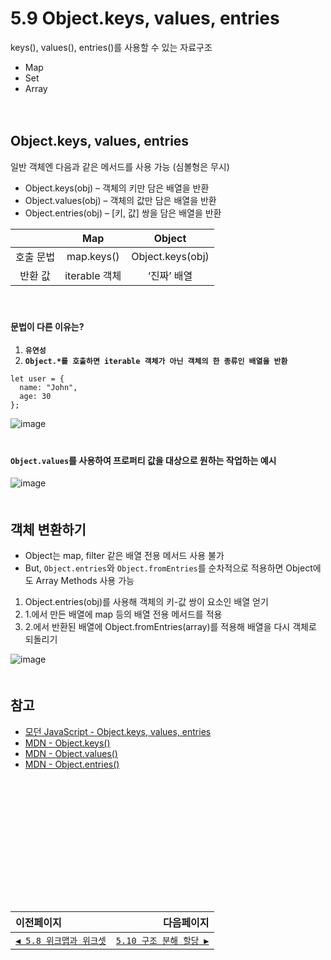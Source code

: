 # 5.9 Object.keys, values, entries
keys(), values(), entries()를 사용할 수 있는 자료구조   
- Map
- Set
- Array   

　   
## Object.keys, values, entries
일반 객체엔 다음과 같은 메서드를 사용 가능 (심볼형은 무시)
- Object.keys(obj) – 객체의 키만 담은 배열을 반환
- Object.values(obj) – 객체의 값만 담은 배열을 반환
- Object.entries(obj) – [키, 값] 쌍을 담은 배열을 반환

||Map|Object|
|:-:|:-:|:-:|
|호출 문법|map.keys()|Object.keys(obj)|
|반환 값|iterable 객체|‘진짜’ 배열| 

　   
#### 문법이 다른 이유는? 
1. **`유연성`**
2. **`Object.*를 호출하면 iterable 객체가 아닌 객체의 한 종류인 배열을 반환`**
```javscript
let user = {
  name: "John",
  age: 30
};
```
![image](https://user-images.githubusercontent.com/70567818/124065895-9ff9b080-da72-11eb-8576-94baee99e208.png)   
　   
    
#### `Object.values`를 사용하여 프로퍼티 값을 대상으로 원하는 작업하는 예시   
![image](https://user-images.githubusercontent.com/70567818/124066402-8a38bb00-da73-11eb-850f-56152b8e8655.png)   
　   
## 객체 변환하기
- Object는 map, filter 같은 배열 전용 메서드 사용 불가
- But, `Object.entries`와 `Object.fromEntries`를 순차적으로 적용하면 Object에도 Array Methods 사용 가능
1. Object.entries(obj)를 사용해 객체의 키-값 쌍이 요소인 배열 얻기
2. 1.에서 만든 배열에 map 등의 배열 전용 메서드를 적용
3. 2.에서 반환된 배열에 Object.fromEntries(array)를 적용해 배열을 다시 객체로 되돌리기

![image](https://user-images.githubusercontent.com/70567818/124067005-94a78480-da74-11eb-8471-5eb863daea52.png)   
　   
## 참고
- [모던 JavaScript - Object.keys, values, entries](https://ko.javascript.info/keys-values-entries)
- [MDN - Object.keys()](https://developer.mozilla.org/en-US/docs/Web/JavaScript/Reference/Global_Objects/Object/keys)
- [MDN - Object.values()](https://developer.mozilla.org/en-US/docs/Web/JavaScript/Reference/Global_Objects/Object/values)
- [MDN - Object.entries()](https://developer.mozilla.org/en-US/docs/Web/JavaScript/Reference/Global_Objects/Object/entries)

　   
　   
　   
　   
　   
　   
---   
|이전페이지|다음페이지|
|:---|---:|
|[`◀ 5.8 위크맵과 위크셋`](./5.8_weakmap-weakset.md)|[`5.10 구조 분해 할당 ▶`](./5.10_destructuring-assignment.md)|
